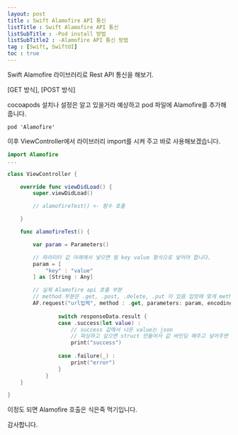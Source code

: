 ```yaml
---
layout: post
title : Swift Alamofire API 통신
listTitle : Swift Alamofire API 통신
listSubTitle : -Pod install 방법
listSubTitle2 : -Alamofire API 통신 방법
tag : [Swift, SwiftUI]
toc : true
---
```


Swift Alamofire 라이브러리로 Rest API 통신을 해보기.  
  
[GET 방식], [POST 방식]
<div id="subTitle">
cocoapods 설치나 설정은 알고 있을거라 예상하고 pod 파일에 Alamofire를 추가해 줍니다.
</div>

```
pod 'Alamofire'
```

<div id="subTitle2">
이후 ViewController에서 라이브러리 import를 시켜 주고 바로 사용해보겠습니다.  
</div>

```swift
import Alamofire
...

class ViewController {

    override func viewDidLoad() {
        super.viewDidLoad()

        // alamofireTest() <- 함수 호출

    }

    func alamofireTest() {

        var param = Parameters()

        // 파라미터 값 아래에서 넣으면 됨 key value 형식으로 넣어야 합니다.
        param = [
            "key" : "value"
        ] as [String : Any]

        // 실제 Alamofire api 호출 부분
        // method 부분은 .get, .post, .delete, .put 이 있음 입맛에 맞게 method 호출하면 됩니다.
        AF.request("url입력", method : .get, parameters: param, encoding: URLEncoding.default, headers: nil).response { responseData in
                
                switch responseData.result {
                case .success(let value) :
                    // success 값에서 나온 value는 json 
                    // 파싱하고 싶으면 struct 만들어서 값 바인딩 해주고 넣어주면 됩니다.
                    print("success")
                    
                case .failure(_) :
                    print("error")
                }
            }
    }

}
```

이정도 되면 Alamofire 호출은 식은죽 먹기입니다.  

감사합니다.
